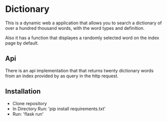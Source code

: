 # Dictionary
This is a dynamic web a application that allows you to search a dictionary of over a hundred thousand
words, with the word types and definition.<br>

Also it has a function that displayes a randomly selected word on the index page by default.

## Api
There is an api implementation that that returns twenty dictionary words from an index provided by as query in the http request.

## Installation
* Clone repository
* In Directory Run: 'pip install requirements.txt'
* Run: 'flask run'
